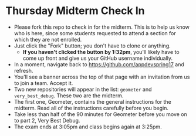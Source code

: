 # Thursday Midterm Check In

 - Please fork this repo to check in for the midterm. This is to help us know who is here, since some students requested to attend a section for which they are not enrolled.
 - Just click the "Fork" button; you don't have to clone or anything.
    - **If you haven't clicked the button by 1:32pm**, you'll likely have to come up front and give us your GitHub username individually.
 - In a moment, navigate back to https://github.com/appdevspring17 and refresh.
 - You'll see a banner across the top of that page with an invitation from us to join a team. Accept it.
 - Two new repositories will appear in the list: `geometer` and `very_best_debug`. These two are the midterm.
 - The first one, Geometer, contains the general instructions for the midterm. Read all of the instructions carefully before you begin.
 - Take less than half of the 90 minutes for Geometer before you move on to part 2, Very Best Debug.
 - The exam ends at 3:05pm and class begins again at 3:25pm.
